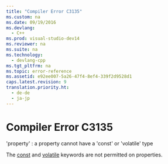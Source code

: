 ```yaml
---
title: "Compiler Error C3135"
ms.custom: na
ms.date: 09/19/2016
ms.devlang: 
  - C++
ms.prod: visual-studio-dev14
ms.reviewer: na
ms.suite: na
ms.technology: 
  - devlang-cpp
ms.tgt_pltfrm: na
ms.topic: error-reference
ms.assetid: e92ee007-5a26-47f4-8ef4-339f2d9528d1
caps.latest.revision: 9
translation.priority.ht: 
  - de-de
  - ja-jp
---
```

# Compiler Error C3135
'property' : a property cannot have a 'const' or 'volatile' type  
  
 The [const](../vs140/const--C---.md) and [volatile](../vs140/volatile--C---.md) keywords are not permitted on properties.